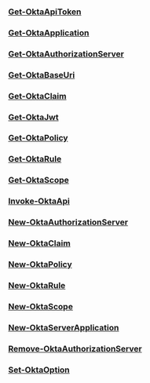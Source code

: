 ### [Get-OktaApiToken](Get-OktaApiToken.md)

### [Get-OktaApplication](Get-OktaApplication.md)

### [Get-OktaAuthorizationServer](Get-OktaAuthorizationServer.md)

### [Get-OktaBaseUri](Get-OktaBaseUri.md)

### [Get-OktaClaim](Get-OktaClaim.md)

### [Get-OktaJwt](Get-OktaJwt.md)

### [Get-OktaPolicy](Get-OktaPolicy.md)

### [Get-OktaRule](Get-OktaRule.md)

### [Get-OktaScope](Get-OktaScope.md)

### [Invoke-OktaApi](Invoke-OktaApi.md)

### [New-OktaAuthorizationServer](New-OktaAuthorizationServer.md)

### [New-OktaClaim](New-OktaClaim.md)

### [New-OktaPolicy](New-OktaPolicy.md)

### [New-OktaRule](New-OktaRule.md)

### [New-OktaScope](New-OktaScope.md)

### [New-OktaServerApplication](New-OktaServerApplication.md)

### [Remove-OktaAuthorizationServer](Remove-OktaAuthorizationServer.md)

### [Set-OktaOption](Set-OktaOption.md)



